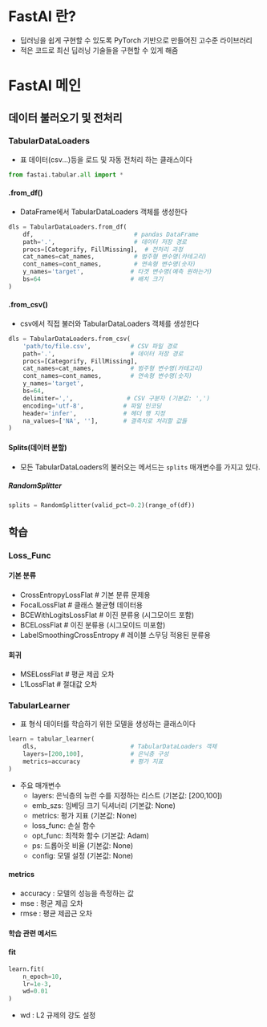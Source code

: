# FastAI 란?
- 딥러닝을 쉽게 구현할 수 있도록 PyTorch 기반으로 만들어진 고수준 라이브러리
- 적은 코드로 최신 딥러닝 기술들을 구현할 수 있게 해줌

# FastAI 메인
## 데이터 불러오기 및 전처리
### TabularDataLoaders
- 표 데이터(csv...)등을 로드 및 자동 전처리 하는 클래스이다
```python
from fastai.tabular.all import *
```
#### .from_df()
- DataFrame에서 TabularDataLoaders 객체를 생성한다
```python
dls = TabularDataLoaders.from_df(
    df,                            # pandas DataFrame
    path='.',                      # 데이터 저장 경로
    procs=[Categorify, FillMissing],  # 전처리 과정
    cat_names=cat_names,           # 범주형 변수명(카테고리)
    cont_names=cont_names,         # 연속형 변수명(숫자)
    y_names='target',             # 타겟 변수명(예측 원하는거)
    bs=64                         # 배치 크기
)
```
#### .from_csv()
- csv에서 직접 불러와 TabularDataLoaders 객체를 생성한다
```python
dls = TabularDataLoaders.from_csv(
    'path/to/file.csv',           # CSV 파일 경로
    path='.',                     # 데이터 저장 경로
    procs=[Categorify, FillMissing],
    cat_names=cat_names,          # 범주형 변수명(카테고리)
    cont_names=cont_names,        # 연속형 변수명(숫자)
    y_names='target',
    bs=64,
    delimiter=',',               # CSV 구분자 (기본값: ',')
    encoding='utf-8',           # 파일 인코딩
    header='infer',             # 헤더 행 지정
    na_values=['NA', ''],       # 결측치로 처리할 값들
)
```
#### Splits(데이터 분할)
- 모든 TabularDataLoaders의 불러오는 메서드는 `splits` 매개변수를 가지고 있다.
##### RandomSplitter
```python
splits = RandomSplitter(valid_pct=0.2)(range_of(df))
```
## 학습
### Loss_Func
#### 기본 분류
- CrossEntropyLossFlat      # 기본 분류 문제용
- FocalLossFlat            # 클래스 불균형 데이터용
- BCEWithLogitsLossFlat    # 이진 분류용 (시그모이드 포함)
- BCELossFlat             # 이진 분류용 (시그모이드 미포함)
- LabelSmoothingCrossEntropy  # 레이블 스무딩 적용된 분류용
#### 회귀
- MSELossFlat   # 평균 제곱 오차
- L1LossFlat    # 절대값 오차
### TabularLearner
- 표 형식 데이터를 학습하기 위한 모델을 생성하는 클래스이다
```python
learn = tabular_learner(
    dls,                          # TabularDataLoaders 객체
    layers=[200,100],             # 은닉층 구성
    metrics=accuracy              # 평가 지표
)
```
- 주요 매개변수
  - layers: 은닉층의 뉴런 수를 지정하는 리스트 (기본값: [200,100])
  - emb_szs: 임베딩 크기 딕셔너리 (기본값: None)
  - metrics: 평가 지표 (기본값: None)
  - loss_func: 손실 함수
  - opt_func: 최적화 함수 (기본값: Adam)
  - ps: 드롭아웃 비율 (기본값: None)
  - config: 모델 설정 (기본값: None)
#### metrics
- accuracy : 모델의 성능을 측정하는 값
- mse : 평균 제곱 오차
- rmse : 평균 제곱근 오차
#### 학습 관련 메서드
#### fit
```python
learn.fit(
    n_epoch=10,
    lr=1e-3,
    wd=0.01 
)
```
- wd : L2 규제의 강도 설정